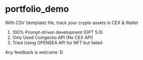 # portfolio_demo
With CSV (template) file, track your crypto assets in CEX &amp; Wallet

1. 100% Prompt-driven development (GPT 5.0)
2. Only Used Coingecko API (No CEX API)
3. Tried Using OPENSEA API for NFT but failed

Any feedback is welcome :D
